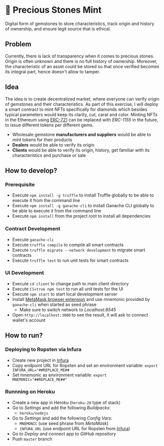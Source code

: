 # 💎 Precious Stones Mint

Digital form of gemstones to store characteristics, track origin and history of ownership, and ensure legit source that is ethical.

## Problem

Currently, there is lack of transparency when it comes to precious stones. Origin is often unknown and there is no full history of ownership. Moreover, the characteristic of an asset could be stored so that once verified becomes its integral part, hence doesn't allow to tamper.

## Idea

The idea is to create decentralized market, where everyone can verify origin of gemstones and their characteristics.
As part of this exercise, I will deploy a smart contract to mint NFTs specifically for diamonds which besides typical parameters would keep its clarity, cut, carat and color.
Minting NFTs in the Ethereum using [ERC-721](https://ethereum.org/en/developers/docs/standards/tokens/erc-721/) can be replaced with *ERC-1155* in the future, to issue different tokens per different gems.

- Wholesale gemstone **manufacturers and suppliers** would be able to mint tokens for their products
- **Dealers** would be able to verify its origin
- **Clients** would be able to verify its origin, history, get familiar with its characteristics and purchase or sale

## How to develop?

### Prerequisite

- Execute `npm install -g truffle` to install Truffle globally to be able to execute it from the command line
- Execute `npm install -g ganache-cli` to install Ganache CLI globally to be able to execute it from the command line
- Execute `npm install` from the project root to install all dependencies

### Contract Development

- Execute `ganache-cli` 
- Execute `truffle compile` to compile all smart contracts
- Execute `truffle migrate --network development` to migrate smart contracts
- Execute `truffle test` to run unit tests for smart contracts

### UI Development

- Execute `cd client` to change path to main client directory
- Execute `CI=true npm test` to run all unit tests for the UI
- Execute `npm start` to start local development server
- Install [MetaMask browser extension](https://metamask.io/download.html) and use mnemonic provided by `ganache-cli` when started as seed phrase
  - Make sure to switch network to *Localhost:8545*
- Open `http://localhost:3000` to see the result, it will ask to connect wallet's account

## How to run?

### Deploying to Ropsten via Infura
- Create new project in [Infura](https://infura.io)
- Copy endpoint URL for Ropsten and set an environment variable: `export INFURA_URL="##REPLACE_ME##`
- Set mnemonic as environment variable: `export MNEMONIC="##REPLACE_ME##"`

### Runnning on Heroku

- Create a new app in Heroku (`heroku-20` type of stack)
- Go to *Settings* and add the following *Buildpacks*:
  - `heroku/nodejs`
- Go to *Settings* and add the following *Config Vars*:
  - `MNEMONIC` (use seed phrase from *MetaMask*)
  - `INFURA_URL` (use endpoint URL for Ropsten from [Infura](https://infura.io))
- Go to *Deploy* and connect app to *GitHub* repository
- Push `master` branch
